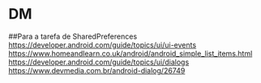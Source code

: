 # DM

##Para a tarefa de SharedPreferences
https://developer.android.com/guide/topics/ui/ui-events
https://www.homeandlearn.co.uk/android/android_simple_list_items.html
https://developer.android.com/guide/topics/ui/dialogs
https://www.devmedia.com.br/android-dialog/26749
